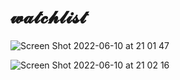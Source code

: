 # 𝔀𝓪𝓽𝓬𝓱𝓵𝓲𝓼𝓽

![Screen Shot 2022-06-10 at 21 01 47](https://user-images.githubusercontent.com/62022158/173124976-31f08797-edcf-4eab-9eb0-f8b43440ccfd.png)

![Screen Shot 2022-06-10 at 21 02 16](https://user-images.githubusercontent.com/62022158/173125567-93d4dd8a-39bb-4c4b-a288-aa4b600d4274.png)
